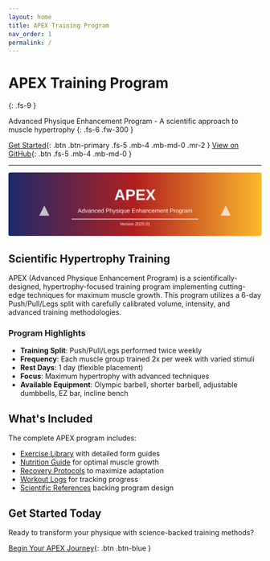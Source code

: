 ```yaml
---
layout: home
title: APEX Training Program
nav_order: 1
permalink: /
---
```


# APEX Training Program
{: .fs-9 }

Advanced Physique Enhancement Program - A scientific approach to muscle hypertrophy
{: .fs-6 .fw-300 }

[Get Started](docs/getting-started){: .btn .btn-primary .fs-5 .mb-4 .mb-md-0 .mr-2 }
[View on GitHub](https://github.com/yourusername/APEX){: .btn .fs-5 .mb-4 .mb-md-0 }

---

![APEX Training Program](assets/images/apex-banner.svg)

## Scientific Hypertrophy Training

APEX (Advanced Physique Enhancement Program) is a scientifically-designed, hypertrophy-focused training program implementing cutting-edge techniques for maximum muscle growth. This program utilizes a 6-day Push/Pull/Legs split with carefully calibrated volume, intensity, and advanced training methodologies.

### Program Highlights

- **Training Split**: Push/Pull/Legs performed twice weekly
- **Frequency**: Each muscle group trained 2x per week with varied stimuli
- **Rest Days**: 1 day (flexible placement)
- **Focus**: Maximum hypertrophy with advanced techniques
- **Available Equipment**: Olympic barbell, shorter barbell, adjustable dumbbells, EZ bar, incline bench

## What's Included

The complete APEX program includes:

- [Exercise Library](docs/exercise-library) with detailed form guides
- [Nutrition Guide](docs/nutrition-guide) for optimal muscle growth
- [Recovery Protocols](docs/recovery-protocols) to maximize adaptation
- [Workout Logs](docs/logs/) for tracking progress
- [Scientific References](docs/references) backing program design

## Get Started Today

Ready to transform your physique with science-backed training methods?

[Begin Your APEX Journey](docs/getting-started){: .btn .btn-blue }